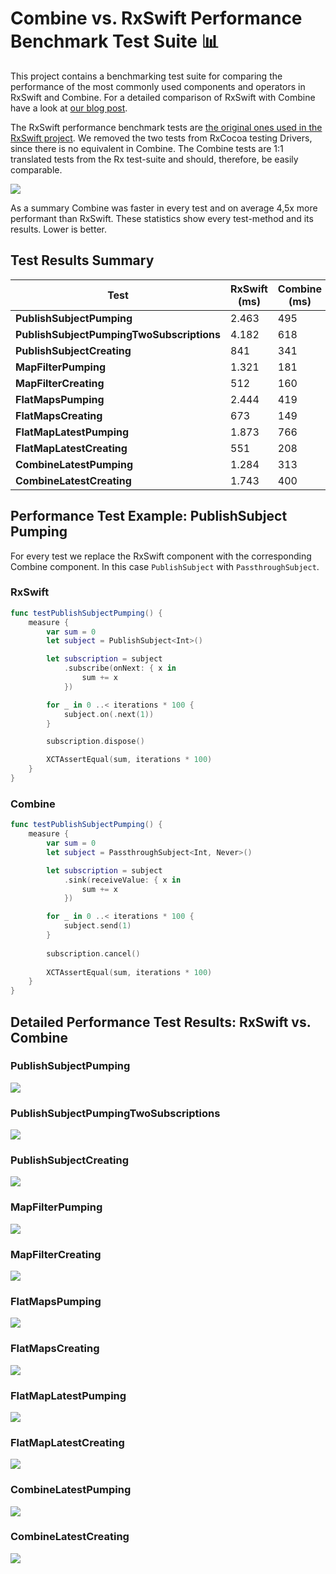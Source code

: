 # Combine vs. RxSwift Performance Benchmark Test Suite 📊
This project contains a benchmarking test suite for comparing the performance of the most commonly used components and operators in RxSwift and Combine. For a detailed comparison of RxSwift with Combine have a look at [our blog post](https://quickbirdstudios.com/blog/?p=831).

The RxSwift performance benchmark tests are [the original ones used in the RxSwift project](https://github.com/ReactiveX/RxSwift/blob/master/Tests/Benchmarks/Benchmarks.swift). We removed the two tests from RxCocoa testing Drivers, since there is no equivalent in Combine. The Combine tests are 1:1 translated tests from the Rx test-suite and should, therefore, be easily comparable. 

![](https://quickbirdstudios.com/files/benchmarks/all.png)

As a summary Combine was faster in every test and on average 4,5x more performant than RxSwift. These statistics show every test-method and its results. Lower is better.

## Test Results Summary

**Test** | **RxSwift (ms)** | **Combine (ms)** | **Factor**
--- | --- | --- | ---
**PublishSubjectPumping** | 2.463 | 495 | 4,98x
**PublishSubjectPumpingTwoSubscriptions** | 4.182 | 618 | 6,77x
**PublishSubjectCreating** | 841 | 341 | 2,47x
**MapFilterPumping** | 1.321 | 181 | 7,30x
**MapFilterCreating** |512 | 160 | 3,20x
**FlatMapsPumping** | 2.444 | 419 | 5,83x
**FlatMapsCreating** | 673 | 149 | 4,52x
**FlatMapLatestPumping** | 1.873 | 766 | 2,45x
**FlatMapLatestCreating** | 551 | 208 | 2,65x
**CombineLatestPumping** | 1.284 | 313 | 4,10x
**CombineLatestCreating** | 1.743 | 400 | 4,36x

## Performance Test Example: PublishSubject Pumping

For every test we replace the RxSwift component with the corresponding Combine component. In this case `PublishSubject` with `PassthroughSubject`.

### RxSwift
```swift
func testPublishSubjectPumping() {
    measure {
        var sum = 0
        let subject = PublishSubject<Int>()

        let subscription = subject
            .subscribe(onNext: { x in
                sum += x
            })

        for _ in 0 ..< iterations * 100 {
            subject.on(.next(1))
        }

        subscription.dispose()

        XCTAssertEqual(sum, iterations * 100)
    }
}
```

### Combine
```swift
func testPublishSubjectPumping() {
    measure {
        var sum = 0
        let subject = PassthroughSubject<Int, Never>()

        let subscription = subject
            .sink(receiveValue: { x in
                sum += x
            })

        for _ in 0 ..< iterations * 100 {
            subject.send(1)
        }
        
        subscription.cancel()
        
        XCTAssertEqual(sum, iterations * 100)
    }
}
```

## Detailed Performance Test Results: RxSwift vs. Combine

### PublishSubjectPumping 

![](https://quickbirdstudios.com/files/benchmarks/1.png)

### PublishSubjectPumpingTwoSubscriptions

![](https://quickbirdstudios.com/files/benchmarks/2.png)

### PublishSubjectCreating

![](https://quickbirdstudios.com/files/benchmarks/3.png)

### MapFilterPumping

![](https://quickbirdstudios.com/files/benchmarks/4.png)

### MapFilterCreating

![](https://quickbirdstudios.com/files/benchmarks/5.png)

### FlatMapsPumping

![](https://quickbirdstudios.com/files/benchmarks/6.png)

### FlatMapsCreating

![](https://quickbirdstudios.com/files/benchmarks/7.png)

### FlatMapLatestPumping

![](https://quickbirdstudios.com/files/benchmarks/8.png)

### FlatMapLatestCreating

![](https://quickbirdstudios.com/files/benchmarks/9.png)

### CombineLatestPumping

![](https://quickbirdstudios.com/files/benchmarks/10.png)

### CombineLatestCreating

![](https://quickbirdstudios.com/files/benchmarks/11.png)


